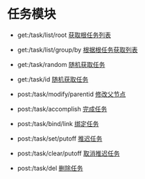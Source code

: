 # 任务模块

- get:/task/list/root
[获取根任务列表](http://localhost:1932/task/list/root)

- get:/task/list/group/by
[根据根任务获取列表](http://localhost:1932/task/list/group/by)

- get:/task/random
[随机获取任务](http://localhost:1932/task/random)

- get:/task/id
[随机获取任务](http://localhost:1932/task/id)

- post:/task/modify/parentid
[修改父节点](http://localhost:1932/task/modify/parentid)

- post:/task/accomplish
[完成任务](http://localhost:1932/task/accomplish)

- post:/task/bind/link
[绑定任务](http://localhost:1932/task/bind/link)

- post:/task/set/putoff
[推迟任务](http://localhost:1932/task/set/putoff)

- post:/task/clear/putoff
[取消推迟任务](http://localhost:1932/task/clear/putoff)

- post:/task/del
[删除任务](http://localhost:1932/task/del)
